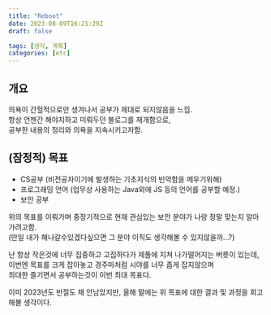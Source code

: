 ```yaml
---
title: "Reboot"
date: 2023-08-09T16:21:29Z
draft: false

tags: [생각, 계획]
categories: [etc]
---
```


## 개요
의욕이 간헐적으로만 생겨나서 공부가 제대로 되지않음을 느낌.  
항상 언젠간 해야지하고 미뤄두던 블로그를 재개함으로,  
공부한 내용의 정리와 의욕을 지속시키고자함.  

## (잠정적) 목표
- CS공부 (비전공자이기에 발생하는 기초지식의 빈약함을 메우기위해)  
- 프로그래밍 언어 (업무상 사용하는 Java외에 JS 등의 언어를 공부할 예정.)  
- 보안 공부  

위의 목표를 이뤄가며 중장기적으로 현재 관심있는 보안 분야가 나랑 정말 맞는지 알아가려고함.  
(만일 내가 해나갈수있겠다싶으면 그 분야 이직도 생각해볼 수 있지않을까...?)  

난 항상 작은것에 너무 집중하고 고집하다가 제풀에 지쳐 나가떨어지는 버릇이 있는데,  
이번엔 목표를 크게 잡아놓고 경주마처럼 시야를 너무 좁게 잡지않으며  
최대한 즐기면서 공부하는것이 이번 최대 목표다.  

이미 2023년도 반절도 채 안남았지만, 올해 말에는 위 목표에 대한 결과 및 과정을 회고해볼 생각이다.
